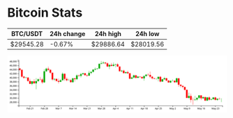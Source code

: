 # Bitcoin Stats

BTC/USDT|24h change|24h high|24h low|
|---|---|---|---|
|$29545.28|-0.67%|$29886.64|$28019.56|

<img src="./chart.svg">
